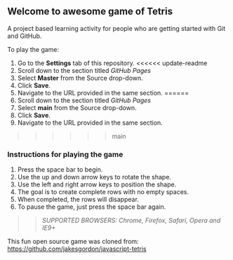 ## Welcome to awesome game of Tetris

A project based learning activity for people who are getting started with Git and GitHub.

To play the game:
1. Go to the **Settings** tab of this repository.
<<<<<< update-readme
2. Scroll down to the section titled _GitHub Pages_
3. Select **Master** from the Source drop-down.
4. Click **Save**.
5. Navigate to the URL provided in the same section.
======
1. Scroll down to the section titled _GitHub Pages_
1. Select **main** from the Source drop-down.
1. Click **Save**.
1. Navigate to the URL provided in the same section.
>>>>>> main

### Instructions for playing the game

1. Press the space bar to begin.
2. Use the up and down arrow keys to rotate the shape.
3. Use the left and right arrow keys to position the shape.
4. The goal is to create complete rows with no empty spaces.
5. When completed, the rows will disappear.
6. To pause the game, just press the space bar again.

>> _*SUPPORTED BROWSERS*: Chrome, Firefox, Safari, Opera and IE9+_

This fun open source game was cloned from: https://github.com/jakesgordon/javascript-tetris
